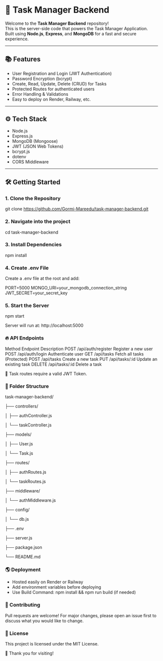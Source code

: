 # 🚀 Task Manager Backend

Welcome to the **Task Manager Backend** repository!  
This is the server-side code that powers the Task Manager Application.  
Built using **Node.js**, **Express**, and **MongoDB** for a fast and secure experience.

---

## 📚 Features

- User Registration and Login (JWT Authentication)
- Password Encryption (bcrypt)
- Create, Read, Update, Delete (CRUD) for Tasks
- Protected Routes for authenticated users
- Error Handling & Validations
- Easy to deploy on Render, Railway, etc.

---

## ⚙️ Tech Stack

- Node.js
- Express.js
- MongoDB (Mongoose)
- JWT (JSON Web Tokens)
- bcrypt.js
- dotenv
- CORS Middleware

---

## 🛠️ Getting Started

### 1. Clone the Repository
git clone https://github.com/Gormi-Mareedu/task-manager-backend.git

### 2. Navigate into the project
cd task-manager-backend

### 3. Install Dependencies
npm install

### 4. Create .env File
Create a .env file at the root and add:

PORT=5000
MONGO_URI=your_mongodb_connection_string
JWT_SECRET=your_secret_key

### 5. Start the Server
npm start

Server will run at: http://localhost:5000

### 🔥 API Endpoints
Method	Endpoint	          Description
POST	  /api/auth/register	Register a new user
POST	  /api/auth/login	    Authenticate user
GET	    /api/tasks	        Fetch all tasks (Protected)
POST	  /api/tasks	        Create a new task
PUT	    /api/tasks/:id	    Update an existing task
DELETE	/api/tasks/:id	    Delete a task

🚨 Task routes require a valid JWT Token.

### 📂 Folder Structure

task-manager-backend/

├── controllers/

│   ├── authController.js

│   └── taskController.js

├── models/

│   ├── User.js

│   └── Task.js

├── routes/

│   ├── authRoutes.js

│   └── taskRoutes.js

├── middleware/

│   └── authMiddleware.js

├── config/

│   └── db.js

├── .env

├── server.js

├── package.json

└── README.md

### 🌎 Deployment
- Hosted easily on Render or Railway
- Add environment variables before deploying
- Use Build Command: npm install && npm run build (if needed)

### 🤝 Contributing
Pull requests are welcome!
For major changes, please open an issue first to discuss what you would like to change.

### 📄 License
This project is licensed under the MIT License.

💫 Thank you for visiting!
